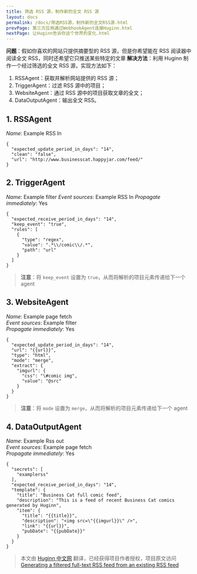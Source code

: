 ```yaml
---
title: 筛选 RSS 源，制作新的全文 RSS 源
layout: docs
permalink: /docs/筛选RSS源，制作新的全文RSS源.html
prevPage: 第三方应用通过WebhookAgent连接Huginn.html
nextPage: 让Huginn告诉你这个世界的变化.html
---
```


**问题**：假如你喜欢的网站只提供摘要型的 RSS 源，但是你希望能在 RSS 阅读器中阅读全文 RSS，同时还希望它只推送某些特定的文章
**解决方法**：利用 Huginn 制作一个经过筛选的全文 RSS 源，实现方法如下：
1. RSSAgent：获取并解析网站提供的 RSS 源；
2. TriggerAgent：过滤 RSS 源中的项目；
3. WebsiteAgent：通过 RSS 源中的项目获取文章的全文；
4. DataOutputAgent：输出全文 RSS。

## 1. RSSAgent

_Name_: Example RSS In
```
{
  "expected_update_period_in_days": "14",
  "clean": "false",
  "url": "http://www.businesscat.happyjar.com/feed/"
}
```

## 2. TriggerAgent

_Name_: Example filter
_Event sources_: Example RSS In
_Propagate immediately_: Yes
```
{
  "expected_receive_period_in_days": "14",
  "keep_event": "true",
  "rules": [
    {
      "type": "regex",
      "value": ".*\\/comic\\/.*",
      "path": "url"
    }
  ]
}
```
> **注意**：将 `keep_event` 设置为 `true`，从而将解析的项目元素传递给下一个 agent

## 3. WebsiteAgent

_Name_: Example page fetch  
_Event sources_: Example filter  
_Propagate immediately_: Yes  
```
{
  "expected_update_period_in_days": "14",
  "url": "{{url}}",
  "type": "html",
  "mode": "merge",
  "extract": {
    "imgurl": {
      "css": "\#comic img",
      "value": "@src"
    }
  }
}
```
> **注意**：将 `mode` 设置为 `merge`，从而将解析的项目元素传递给下一个 agent

## 4. DataOutputAgent

_Name_: Example Rss out  
_Event sources_: Example page fetch  
_Propagate immediately_: Yes  

```
{
  "secrets": [
    "examplerss"
  ],
  "expected_receive_period_in_days": "14",
  "template": {
    "title": "Business Cat full comic feed",
    "description": "This is a feed of recent Business Cat comics generated by Huginn",
    "item": {
      "title": "{{title}}",
      "description": "<img src=\"{{imgurl}}\" />",
      "link": "{{url}}",
      "pubDate": "{{pubDate}}"
    }
  }
}
```

> 本文由 [Huginn 中文网](http://huginn.cn) 翻译，已经获得项目作者授权，项目原文访问 [Generating a filtered full-text RSS feed from an existing RSS feed](https://github.com/cantino/huginn/wiki/Generating-a-filtered-full-text-RSS-feed)

